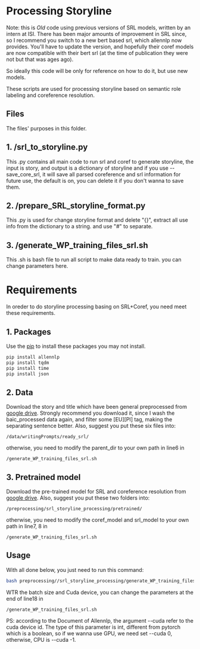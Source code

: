 # Processing Storyline

Note: this is *Old* code using previous versions of SRL models, written by an intern at ISI. There has been major amounts of improvement in SRL since, so I recommend you switch to a new bert based srl, which allennlp now provides. You'll have to update the version, and hopefully their coref models are now compatible with their bert srl (at the time of publication they were not but that was ages ago).

So ideally this code will be only for reference on how to do it, but use new models.

These scripts are used for processing storyline based on semantic role labeling and coreference resolution.

## Files

The files' purposes in this folder.


 ## 1. /srl_to_storyline.py
This .py contains all main code to run srl and coref to generate storyline, the input is story, and output is a dictionary of storyline and if you use --save_core_srl, it will save all parsed coreference and srl information for future use, the default is on, you can delete it if you don't wanna to save them.
## 2. /prepare_SRL_storyline_format.py
This .py is used for change storyline format and delete "{}", extract all use info from the dictionary to a string. and use "#" to separate.


## 3. /generate_WP_training_files_srl.sh
This .sh is bash file to run all script to make data ready to train. you can change parameters here.



# Requirements
In oreder to do storyline processing basing on SRL+Coref, you need meet these requirements.

## 1. Packages
Use the [pip](https://pip.pypa.io/en/stable/) to install these packages you may not install.

```bash
pip install allennlp
pip install tqdm
pip install time
pip install json
```
## 2. Data
 Download the story and title which have been general preprocessed from [google drive](https://drive.google.com/drive/folders/1y4OBcl4BUq1fL5A261QFAy6LS7rbn-jf).
Strongly recommend you download it, since I wash the baic_processed data again, and filter some [EU][PI] tag, making the separating sentence better. Also, suggest you put these six files into:
```
/data/writingPrompts/ready_srl/
```
otherwise, you need to modify the parent_dir to your own path in line6 in
```
/generate_WP_training_files_srl.sh
```

## 3. Pretrained model
 Download the pre-trained model for SRL and coreference resolution from [google drive](https://drive.google.com/drive/folders/1BSQrcwzerAUt6RU-qQSPHMEp-5OJ8TEs).
Also, suggest you put these two folders into:
```
/preprocessing/srl_storyline_processing/pretrained/
```
otherwise, you need to modify the coref_model and srl_model to your own path in line7, 8 in
```
/generate_WP_training_files_srl.sh
```


## Usage
With all done below, you just need to run this command:

```bash
bash preprocessing//srl_storyline_processing/generate_WP_training_files_srl.sh
```
WTR the batch size and Cuda device, you can change the parameters at the end of line18 in

```
/generate_WP_training_files_srl.sh
```
PS: according to the Document of Allennlp, the argument --cuda refer to the cuda device id. The type of this parameter is int, different from pytorch which is a boolean, so if we wanna use GPU, we need set --cuda 0, otherwise, CPU is --cuda -1.
